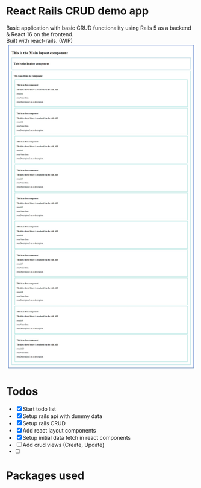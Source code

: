 # React Rails CRUD demo app
Basic application with basic CRUD functionality using Rails 5 as a backend & React 16 on the frontend.  
Built with react-rails. (WIP)
![](docs/screenshots/react_layout_v0.1.jpg)
# Todos
- [x] Start todo list
- [x] Setup rails api with dummy data
- [x] Setup rails CRUD
- [x] Add react layout components
- [x] Setup initial data fetch in react components
- [ ] Add crud views (Create, Update)
- [ ] 
 
# Packages used
